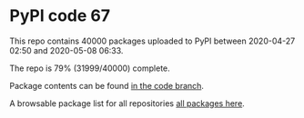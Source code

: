 # PyPI code 67

This repo contains 40000 packages uploaded to PyPI between 
2020-04-27 02:50 and 2020-05-08 06:33.

The repo is 79% (31999/40000) complete.

Package contents can be found [in the code branch](https://github.com/pypi-data/pypi-mirror-67/tree/code/packages).

A browsable package list for all repositories [all packages here](https://pypi-data.github.io/website/repositories/pypi-mirror-67).


